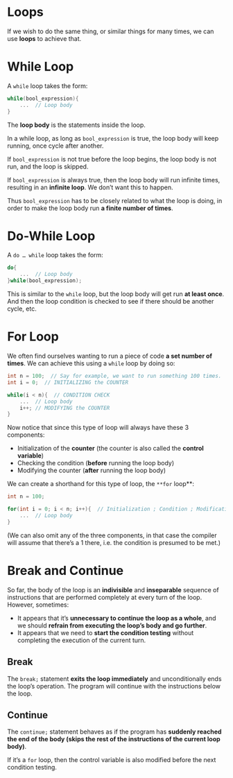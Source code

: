 # Loops

If we wish to do the same thing, or similar things for many times, we can use **loops** to achieve that.

# While Loop

A `while` loop takes the form:

```c
while(bool_expression){
    ...  // Loop body
}
```

The **loop body** is the statements inside the loop. 

In a while loop, as long as `bool_expression` is true, the loop body will keep running, once cycle after another.

If `bool_expression` is not true before the loop begins, the loop body is not run, and the loop is skipped.

If `bool_expression` is always true, then the loop body will run infinite times, resulting in an **infinite loop**. We don’t want this to happen.

Thus `bool_expression` has to be closely related to what the loop is doing, in order to make the loop body run **a finite number of times**.

# Do-While Loop

A `do … while` loop takes the form:

```c
do{
    ...  // Loop body
}while(bool_expression);
```

This is similar to the `while` loop, but the loop body will get run **at least once**. And then the loop condition is checked to see if there should be another cycle, etc.

# For Loop

We often find ourselves wanting to run a piece of code **a set number of times**. We can achieve this using a `while` loop by doing so: 

```c
int n = 100;  // Say for example, we want to run something 100 times.
int i = 0;  // INITIALIZING the COUNTER

while(i < n){  // CONDITION CHECK
    ...  // Loop body
    i++; // MODIFYING the COUNTER
}
```

Now notice that since this type of loop will always have these 3 components: 

- Initialization of the **counter** (the counter is also called the **control variable**)
- Checking the condition (**before** running the loop body)
- Modifying the counter (**after** running the loop body)

We can create a shorthand for this type of loop, the `**for` loop**:

```c
int n = 100;

for(int i = 0; i < n; i++){  // Initialization ; Condition ; Modification
    ...  // Loop body
}
```

(We can also omit any of the three components, in that case the compiler will assume that there’s a 1 there, i.e. the condition is presumed to be met.)

# Break and Continue

So far, the body of the loop is an **indivisible** and **inseparable** sequence of instructions that are performed completely at every turn of the loop. However, sometimes:

- It appears that it’s **unnecessary to continue the loop as a whole**, and we should **refrain from executing the loop’s body and go further**.
- It appears that we need to **start the condition testing** without completing the execution of the current turn.

## Break

The `break;` statement **exits the loop immediately** and unconditionally ends the loop’s operation. The program will continue with the instructions below the loop.

## Continue

The `continue;` statement behaves as if the program has **suddenly reached the end of the body (skips the rest of the instructions of the current loop body)**. 

If it’s a `for` loop, then the control variable is also modified before the next condition testing.